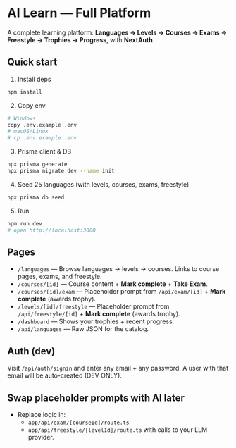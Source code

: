 # AI Learn — Full Platform

A complete learning platform: **Languages → Levels → Courses → Exams → Freestyle → Trophies → Progress**, with **NextAuth**.

## Quick start

1) Install deps
```bash
npm install
```

2) Copy env
```bash
# Windows
copy .env.example .env
# macOS/Linux
# cp .env.example .env
```

3) Prisma client & DB
```bash
npx prisma generate
npx prisma migrate dev --name init
```

4) Seed 25 languages (with levels, courses, exams, freestyle)
```bash
npx prisma db seed
```

5) Run
```bash
npm run dev
# open http://localhost:3000
```

## Pages
- `/languages` — Browse languages → levels → courses. Links to course pages, exams, and freestyle.
- `/courses/[id]` — Course content + **Mark complete** + **Take Exam**.
- `/courses/[id]/exam` — Placeholder prompt from `/api/exam/[id]` + **Mark complete** (awards trophy).
- `/levels/[id]/freestyle` — Placeholder prompt from `/api/freestyle/[id]` + **Mark complete** (awards trophy).
- `/dashboard` — Shows your trophies + recent progress.
- `/api/languages` — Raw JSON for the catalog.

## Auth (dev)
Visit `/api/auth/signin` and enter any email + any password. A user with that email will be auto-created (DEV ONLY).

## Swap placeholder prompts with AI later
- Replace logic in:
  - `app/api/exam/[courseId]/route.ts`
  - `app/api/freestyle/[levelId]/route.ts`
with calls to your LLM provider.

